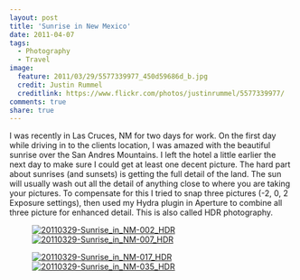 ```yaml
---
layout: post
title: 'Sunrise in New Mexico'
date: 2011-04-07
tags:
  - Photography
  - Travel
image:
  feature: 2011/03/29/5577339977_450d59686d_b.jpg
  credit: Justin Rummel
  creditlink: https://www.flickr.com/photos/justinrummel/5577339977/
comments: true
share: true
---
```

<!-- <a href="https://www.flickr.com/photos/justinrummel/5577339977/"><img src="http://farm6.static.flickr.com/5018/5577339977_450d59686d_b.jpg" title="20110329-Sunrise_in_NM-007_HDR" /></a> -->
I was recently in Las Cruces, NM for two days for work. On the first day while driving in to the clients location, I was amazed with the beautiful sunrise over the San Andres Mountains. I left the hotel a little earlier the next day to make sure I could get at least one decent picture. The hard part about sunrises (and sunsets) is getting the full detail of the land. The sun will usually wash out all the detail of anything close to where you are taking your pictures. To compensate for this I tried to snap three pictures (-2, 0, 2 Exposure settings), then used my Hydra plugin in Aperture to combine all three picture for enhanced detail. This is also called HDR photography. 

<figure class="half">
<a href="https://www.flickr.com/photos/justinrummel/5577340257/"><img src="http://farm6.static.flickr.com/5025/5577340257_0c9db96b8b_n.jpg" title="20110329-Sunrise_in_NM-002_HDR" /></a>
<a href="https://www.flickr.com/photos/justinrummel/5577339977/"><img src="http://farm6.static.flickr.com/5018/5577339977_450d59686d_n.jpg" title="20110329-Sunrise_in_NM-007_HDR" /></a>
</figure>
<figure class="half">
<a href="https://www.flickr.com/photos/justinrummel/5577925534/"><img src="http://farm6.static.flickr.com/5070/5577925534_72ef14a1dd_n.jpg" title="20110329-Sunrise_in_NM-017_HDR" /></a>
<a href="https://www.flickr.com/photos/justinrummel/5577924936/"><img src="http://farm6.static.flickr.com/5059/5577924936_4d0c664bdd_n.jpg" title="20110329-Sunrise_in_NM-035_HDR" /></a>
</figure>
